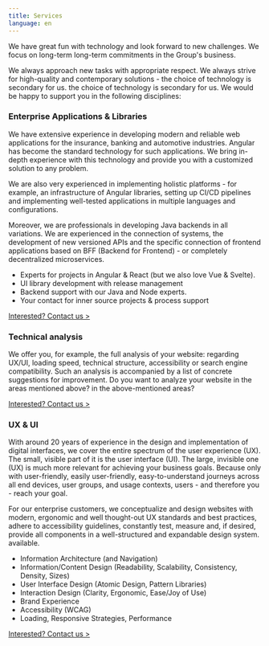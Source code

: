 ```yaml
---
title: Services
language: en
---
```


We have great fun with technology and look forward to new challenges. We focus on long-term
long-term commitments in the Group's business.

We always approach new tasks with appropriate respect. We always strive for high-quality and contemporary solutions - the choice of technology is secondary for us.
the choice of technology is secondary for us. We would be happy to support you in the following disciplines:

### Enterprise Applications & Libraries

We have extensive experience in developing modern and reliable web applications for the insurance,
banking and automotive industries. Angular has become the standard technology for such applications. We
bring in-depth experience with this technology and provide you with a customized solution to any
problem.

We are also very experienced in implementing holistic platforms - for example, an infrastructure of
Angular libraries, setting up CI/CD pipelines and implementing well-tested applications in multiple languages and configurations.

Moreover, we are professionals in developing Java backends in all variations. We are experienced in the connection of
systems, the development of new versioned APIs and the specific connection of frontend applications based on
BFF (Backend for Frontend) - or completely decentralized microservices.

+ Experts for projects in Angular & React (but we also love Vue & Svelte).
+ UI library development with release management
+ Backend support with our Java and Node experts.
+ Your contact for inner source projects & process support

[Interested? Contact us >](/contact/)

### Technical analysis

We offer you, for example, the full analysis of your website: regarding UX/UI, loading speed,
technical structure, accessibility or search engine compatibility. Such an analysis is accompanied by a
list of concrete suggestions for improvement. Do you want to analyze your website in the areas mentioned above?
in the above-mentioned areas?

[Interested? Contact us >](/contact/)

### UX & UI

With around 20 years of experience in the design and implementation of digital interfaces, we cover the entire spectrum of the
user experience (UX). The small, visible part of it is the user interface (UI). The large, invisible one (UX) is
much more relevant for achieving your business goals. Because only with user-friendly, easily
user-friendly, easy-to-understand journeys across all end devices, user groups, and usage contexts, users - and therefore
you - reach your goal.

For our enterprise customers, we conceptualize and design websites with modern, ergonomic and well thought-out
UX standards and best practices, adhere to accessibility guidelines, constantly test, measure and, if desired, provide all components in a well-structured and expandable design system.
available.

+ Information Architecture (and Navigation)
+ Information/Content Design (Readability, Scalability, Consistency, Density, Sizes)
+ User Interface Design (Atomic Design, Pattern Libraries)
+ Interaction Design (Clarity, Ergonomic, Ease/Joy of Use)
+ Brand Experience
+ Accessibility (WCAG)
+ Loading, Responsive Strategies, Performance

[Interested? Contact us >](/contact/)